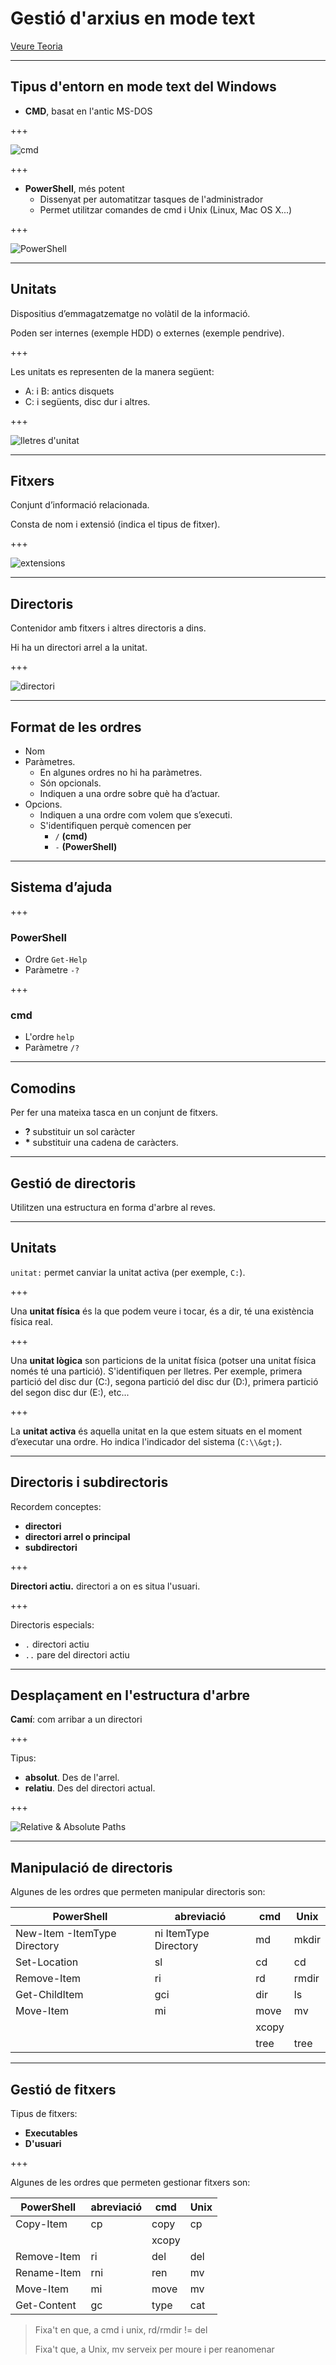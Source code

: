 Gestió d'arxius en mode text
====================================

[Veure Teoria](https://jrodr236.github.io/SOM/GestioDArxiusEnModeText.html)

---

Tipus d'entorn en mode text del Windows
---------------------------------------

- **CMD**, basat en l'antic MS-DOS

+++

![cmd](http://fossbytes.com/wp-content/uploads/2016/04/speed-up-internet-connection-using-cmd.jpg)

+++

- **PowerShell**, més potent
  * Dissenyat per automatitzar tasques de l'administrador
  * Permet utilitzar comandes de cmd i Unix (Linux, Mac OS X...)

+++

![PowerShell](https://stackify.com/wp-content/uploads/2017/04/Powershell-commands-1.png)

---

Unitats
-------

Dispositius d’emmagatzematge no volàtil de
la informació.

Poden ser internes (exemple HDD) o externes (exemple pendrive).

+++

Les unitats es representen de la manera següent:

- A: i B: antics disquets
- C: i següents, disc dur i altres.

+++

![lletres d'unitat](http://www.partitionwizard.com/images/tu3001/drive-letter-is-missing-in-windows.jpg)

---

Fitxers
-------

Conjunt d’informació relacionada.

Consta de nom i extensió (indica el
tipus de fitxer).

+++

![extensions](https://i1.wp.com/www.tapscape.com/wp-content/uploads/2017/12/Extensions.jpg?fit=768%2C428&ssl=1)

---

Directoris
----------

Contenidor amb fitxers i altres directoris a dins.

Hi ha un directori arrel a la unitat.

+++

![directori](https://uis.georgetown.edu/sites/uis/files/files/upload/win10-fileexplorer-display9.jpg)

---

Format de les ordres
--------------------

-   Nom
-   Paràmetres.
    * En algunes ordres no hi ha paràmetres.
    * Són opcionals.
    * Indiquen a una ordre sobre què ha d’actuar.
-   Opcions.
    * Indiquen a una ordre com volem que s’executi.
    * S'identifiquen perquè comencen per
      * `/` **(cmd)**
      * `-` **(PowerShell)**


---

Sistema d’ajuda
---------------

+++

### PowerShell

- Ordre `Get-Help`
- Paràmetre `-?`

+++

### cmd

- L'ordre `help`
- Paràmetre `/?`

---

Comodins
--------

Per fer una mateixa tasca en un conjunt de fitxers.

-   **?** substituir un sol caràcter
-   **\*** substituir una
    cadena de caràcters.
---

Gestió de directoris
--------------------

Utilitzen una estructura en forma d'arbre al reves.

---

Unitats
-------

`unitat:` permet canviar la unitat activa (per exemple, `C:`).

+++

Una **unitat física** és la que podem veure i tocar, és a dir, té una
existència física real. 

+++

Una **unitat lògica** son particions de la unitat física (potser una unitat física només té una partició). S'identifiquen per lletres. Per exemple, primera partició del disc dur (C:), segona partició del disc dur (D:), primera partició del segon disc dur (E:), etc...

+++

La **unitat activa** és aquella unitat en la que estem situats en el
moment d’executar una ordre. Ho indica l'indicador del sistema (`C:\\&gt;`).

---

Directoris i subdirectoris
--------------------------

Recordem conceptes:
- **directori**
- **directori arrel o principal**
- **subdirectori**

+++

**Directori actiu.** directori a on es situa l'usuari.

+++

Directoris especials:
- `.` directori actiu
- `..` pare del
directori actiu

---

Desplaçament en l'estructura d'arbre
------------------------------------

**Camí**: com arribar a un directori

+++

Tipus:

-   **absolut**. Des de l'arrel.
-   **relatiu**. Des del directori actual.

+++

![Relative & Absolute Paths](https://automatetheboringstuff.com/images/000032.jpg)

---

Manipulació de directoris
-------------------------

Algunes de les ordres que permeten manipular directoris son:

|PowerShell|abreviació|cmd|Unix|
|---|---|---|---|
|New-Item -ItemType Directory|ni ItemType Directory|md|mkdir|
|Set-Location|sl|cd|cd|
|Remove-Item|ri|rd|rmdir|
|Get-ChildItem|gci|dir|ls|
|Move-Item|mi|move|mv|
| | |xcopy| |
| | |tree|tree|

---

Gestió de fitxers
-----------------

Tipus de fitxers:
- **Executables**
- **D'usuari**

+++

Algunes de les ordres que permeten gestionar fitxers son:

|PowerShell|abreviació|cmd|Unix|
|---|---|---|---|
|Copy-Item|cp|copy|cp|
| | |xcopy| |
|Remove-Item|ri|del|del|
|Rename-Item|rni|ren|mv|
 Move-Item|mi|move|mv|
 Get-Content|gc|type|cat|

> Fixa't en que, a cmd i unix, rd/rmdir != del
>
> Fixa't que, a Unix, mv serveix per moure i per reanomenar
